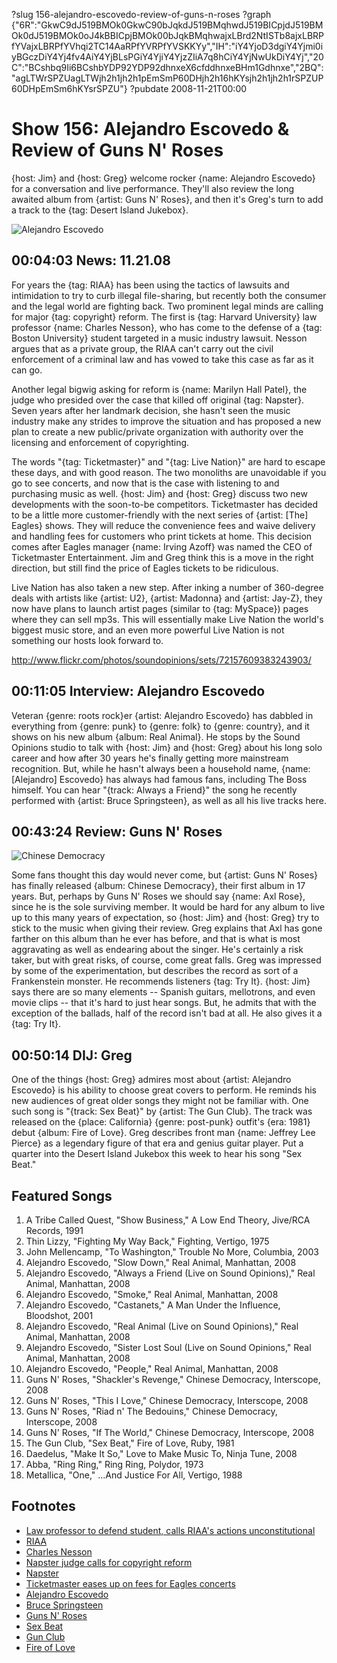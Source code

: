 ?slug 156-alejandro-escovedo-review-of-guns-n-roses
?graph {"6R":"GkwC9dJ519BMOk0GkwC90bJqkdJ519BMqhwdJ519BICpjdJ519BMOk0dJ519BMOk0oJ4kBBICpjBMOk00bJqkBMqhwajxLBrd2NtISTb8ajxLBRPfYVajxLBRPfYVhqi2TC14AaRPfYVRPfYVSKKYy","IH":"iY4YjoD3dgiY4Yjmi0iyBGczDiY4Yj4fv4AiY4YjBLsPGiY4YjiY4YjzZIiA7q8hCiY4YjNwUkDiY4Yj","20C":"BCshbq9Ii6BCshbYDP92YDP92dhnxeX6cfddhnxeBHm1Gdhnxe","2BQ":"agLTWrSPZUagLTWjh2h1jh2h1pEmSmP60DHjh2h16hKYsjh2h1jh2h1rSPZUP60DHpEmSm6hKYsrSPZU"}
?pubdate 2008-11-21T00:00

# Show 156: Alejandro Escovedo & Review of Guns N' Roses
{host: Jim} and {host: Greg} welcome rocker {name: Alejandro Escovedo} for a conversation and live performance. They'll also review the long awaited album from {artist: Guns N' Roses}, and then it's Greg's turn to add a track to the {tag: Desert Island Jukebox}.

![Alejandro Escovedo](//static.soundopinions.org/images/2008/escovedo.jpg)

## 00:04:03 News: 11.21.08
For years the {tag: RIAA} has been using the tactics of lawsuits and intimidation to try to curb illegal file-sharing, but recently both the consumer and the legal world are fighting back. Two prominent legal minds are calling for major {tag: copyright} reform. The first is {tag: Harvard University} law professor {name: Charles Nesson}, who has come to the defense of a {tag: Boston University} student targeted in a music industry lawsuit. Nesson argues that as a private group, the RIAA can't carry out the civil enforcement of a criminal law and has vowed to take this case as far as it can go.

Another legal bigwig asking for reform is {name: Marilyn Hall Patel}, the judge who presided over the case that killed off original {tag: Napster}. Seven years after her landmark decision, she hasn't seen the music industry make any strides to improve the situation and has proposed a new plan to create a new public/private organization with authority over the licensing and enforcement of copyrighting.

The words "{tag: Ticketmaster}" and "{tag: Live Nation}" are hard to escape these days, and with good reason. The two monoliths are unavoidable if you go to see concerts, and now that is the case with listening to and purchasing music as well. {host: Jim} and {host: Greg} discuss two new developments with the soon-to-be competitors. Ticketmaster has decided to be a little more customer-friendly with the next series of {artist: [The] Eagles} shows. They will reduce the convenience fees and waive delivery and handling fees for customers who print tickets at home. This decision comes after Eagles manager {name: Irving Azoff} was named the CEO of Ticketmaster Entertainment. Jim and Greg think this is a move in the right direction, but still find the price of Eagles tickets to be ridiculous.

Live Nation has also taken a new step. After inking a number of 360-degree deals with artists like {artist: U2}, {artist: Madonna} and {artist: Jay-Z}, they now have plans to launch artist pages (similar to {tag: MySpace}) pages where they can sell mp3s. This will essentially make Live Nation the world's biggest music store, and an even more powerful Live Nation is not something our hosts look forward to.

http://www.flickr.com/photos/soundopinions/sets/72157609383243903/

## 00:11:05 Interview: Alejandro Escovedo
Veteran {genre: roots rock}er {artist: Alejandro Escovedo} has dabbled in everything from {genre: punk} to {genre: folk} to {genre: country}, and it shows on his new album {album: Real Animal}. He stops by the Sound Opinions studio to talk with {host: Jim} and {host: Greg} about his long solo career and how after 30 years he's finally getting more mainstream recognition. But, while he hasn't always been a household name, {name: [Alejandro] Escovedo} has always had famous fans, including The Boss himself. You can hear "{track: Always a Friend}" the song he recently performed with {artist: Bruce Springsteen}, as well as all his live tracks here.

## 00:43:24 Review: Guns N' Roses
![Chinese Democracy](//static.soundopinions.org/assets/156/20C0.jpg "106621/297019864")

Some fans thought this day would never come, but {artist: Guns N' Roses} has finally released {album: Chinese Democracy}, their first album in 17 years. But, perhaps by Guns N' Roses we should say {name: Axl Rose}, since he is the sole surviving member. It would be hard for any album to live up to this many years of expectation, so {host: Jim} and {host: Greg} try to stick to the music when giving their review. Greg explains that Axl has gone farther on this album than he ever has before, and that is what is most aggravating as well as endearing about the singer. He's certainly a risk taker, but with great risks, of course, come great falls. Greg was impressed by some of the experimentation, but describes the record as sort of a Frankenstein monster. He recommends listeners {tag: Try It}. {host: Jim} says there are so many elements -- Spanish guitars, mellotrons, and even movie clips -- that it's hard to just hear songs. But, he admits that with the exception of the ballads, half of the record isn't bad at all. He also gives it a {tag: Try It}.

## 00:50:14 DIJ: Greg
One of the things {host: Greg} admires most about {artist: Alejandro Escovedo} is his ability to choose great covers to perform. He reminds his new audiences of great older songs they might not be familiar with. One such song is "{track: Sex Beat}" by {artist: The Gun Club}. The track was released on the {place: California} {genre: post-punk} outfit's {era: 1981} debut {album: Fire of Love}. Greg describes front man {name: Jeffrey Lee Pierce} as a legendary figure of that era and genius guitar player. Put a quarter into the Desert Island Jukebox this week to hear his song "Sex Beat."

## Featured Songs
1. A Tribe Called Quest, "Show Business," A Low End Theory, Jive/RCA Records, 1991
2. Thin Lizzy, "Fighting My Way Back," Fighting, Vertigo, 1975
3. John Mellencamp, "To Washington," Trouble No More, Columbia, 2003
4. Alejandro Escovedo, "Slow Down," Real Animal, Manhattan, 2008
5. Alejandro Escovedo, "Always a Friend (Live on Sound Opinions)," Real Animal, Manhattan, 2008 
6. Alejandro Escovedo, "Smoke," Real Animal, Manhattan, 2008
7. Alejandro Escovedo, "Castanets," A Man Under the Influence, Bloodshot, 2001
8. Alejandro Escovedo, "Real Animal (Live on Sound Opinions)," Real Animal, Manhattan, 2008 
9. Alejandro Escovedo, "Sister Lost Soul (Live on Sound Opinions," Real Animal, Manhattan, 2008 
10. Alejandro Escovedo, "People," Real Animal, Manhattan, 2008
11. Guns N' Roses, "Shackler's Revenge," Chinese Democracy, Interscope, 2008
12. Guns N' Roses, "This I Love," Chinese Democracy, Interscope, 2008
13. Guns N' Roses, "Riad n' The Bedouins," Chinese Democracy, Interscope, 2008
14. Guns N' Roses, "If The World," Chinese Democracy, Interscope, 2008
15. The Gun Club, "Sex Beat," Fire of Love, Ruby, 1981
16. Daedelus, "Make It So," Love to Make Music To, Ninja Tune, 2008
17. Abba, "Ring Ring," Ring Ring, Polydor, 1973
18. Metallica, "One," ...And Justice For All, Vertigo, 1988

## Footnotes
- [Law professor to defend student, calls RIAA's actions unconstitutional]()
- [RIAA](http://www.riaa.com/physicalpiracy.php)
- [Charles Nesson](http://cyber.law.harvard.edu/people/cnesson)
- [Napster judge calls for copyright reform](http://blog.wired.com/music/2008/11/napster-judge-s.html)
- [Napster](http://www.napster.com/)
- [Ticketmaster eases up on fees for Eagles concerts](http://www.nytimes.com/2008/11/13/arts/music/13arts-TICKETMASTER_BRF.html)
- [Alejandro Escovedo](http://www.alejandroescovedo.com/)
- [Bruce Springsteen](http://www.brucespringsteen.net/)
- [Guns N' Roses](http://www.gunsnroses.com/)
- [Sex Beat](http://www.last.fm/music/Sexbeat/_/Sexbeat)
- [Gun Club](http://www.allmusic.com/cg/amg.dll?p=amg&sql=1:THE|GUN|CLUB)
- [Fire of Love](http://www.amazon.com/Fire-Love-Gun-Club/dp/B00004YLBI)
